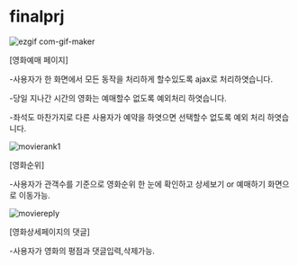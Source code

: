 # finalprj

![ezgif com-gif-maker](https://user-images.githubusercontent.com/65701774/166902472-c41d4c1e-51e2-421a-ba67-119f267aebef.gif)


[영화예매 페이지]

-사용자가 한 화면에서 모든 동작을 처리하게 할수있도록 ajax로 처리하엿습니다.

-당일 지나간 시간의 영화는 예매할수 없도록 예외처리 하엿습니다.

-좌석도 마찬가지로 다른 사용자가 예약을 하엿으면 선택할수 없도록 예외 처리 하엿습니다.

![movierank1](https://user-images.githubusercontent.com/65701774/167264384-14988c39-7cc7-4364-a209-841b333057cd.png)

[영화순위]

-사용자가 관객수를 기준으로 영화순위 한 눈에 확인하고 상세보기 or 예매하기 화면으로 이동가능.

![moviereply](https://user-images.githubusercontent.com/65701774/167264474-51997411-4410-48b0-8f72-6e5d5000a405.png)

[영화상세페이지의 댓글]

-사용자가 영화의 평점과 댓글입력,삭제가능.
